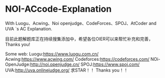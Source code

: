 # NOI-ACcode-Explanation
With Luogu、Acwing、Noi openjudge、CodeForces、SPOJ、AtCoder and UVA `s  AC Explanation.

目前此题解题库正在持续搜集添加中，希望各位OIER可以来帮忙补充和完善，Thanks you!


Some web:
Luogu:https://www.luogu.com.cn/
Acwing:https://www.acwing.com/
Codeforces:https://codeforces.com/
NOi-OpenJudge:http://noi.openjudge.cn/
SPOJ:https://www.spoj.com/
UVA:http://uva.onlinejudge.org/
求STAR！！
Thanks you！！
